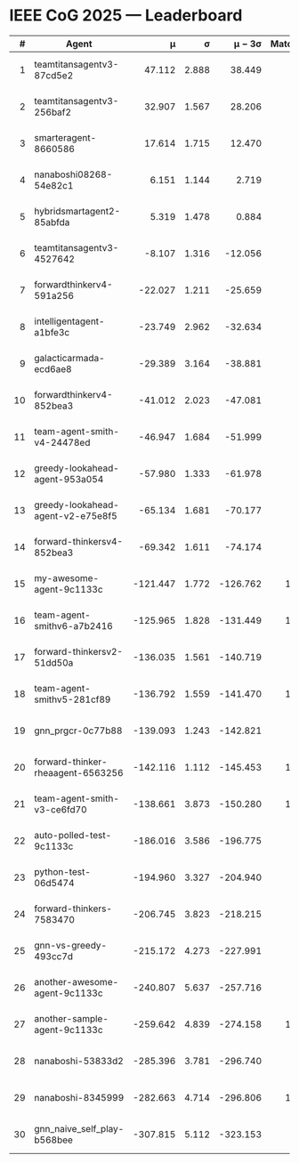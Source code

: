 # IEEE CoG 2025 — Leaderboard

| # | Agent | μ | σ | μ − 3σ | Matches | Updated |
|---:|---|---:|---:|---:|---:|---|
| 1 | teamtitansagentv3-87cd5e2 | 47.112 | 2.888 | 38.449 | 880 | 2025-08-27 01:40 |
| 2 | teamtitansagentv3-256baf2 | 32.907 | 1.567 | 28.206 | 940 | 2025-08-27 01:40 |
| 3 | smarteragent-8660586 | 17.614 | 1.715 | 12.470 | 687 | 2025-08-27 01:40 |
| 4 | nanaboshi08268-54e82c1 | 6.151 | 1.144 | 2.719 | 820 | 2025-08-27 01:40 |
| 5 | hybridsmartagent2-85abfda | 5.319 | 1.478 | 0.884 | 669 | 2025-08-27 01:40 |
| 6 | teamtitansagentv3-4527642 | -8.107 | 1.316 | -12.056 | 820 | 2025-08-27 01:40 |
| 7 | forwardthinkerv4-591a256 | -22.027 | 1.211 | -25.659 | 774 | 2025-08-27 01:40 |
| 8 | intelligentagent-a1bfe3c | -23.749 | 2.962 | -32.634 | 822 | 2025-08-27 01:40 |
| 9 | galacticarmada-ecd6ae8 | -29.389 | 3.164 | -38.881 | 960 | 2025-08-27 01:40 |
| 10 | forwardthinkerv4-852bea3 | -41.012 | 2.023 | -47.081 | 649 | 2025-08-27 01:40 |
| 11 | team-agent-smith-v4-24478ed | -46.947 | 1.684 | -51.999 | 760 | 2025-08-27 01:40 |
| 12 | greedy-lookahead-agent-953a054 | -57.980 | 1.333 | -61.978 | 878 | 2025-08-27 01:40 |
| 13 | greedy-lookahead-agent-v2-e75e8f5 | -65.134 | 1.681 | -70.177 | 818 | 2025-08-27 01:40 |
| 14 | forward-thinkersv4-852bea3 | -69.342 | 1.611 | -74.174 | 827 | 2025-08-27 01:40 |
| 15 | my-awesome-agent-9c1133c | -121.447 | 1.772 | -126.762 | 1220 | 2025-08-27 01:40 |
| 16 | team-agent-smithv6-a7b2416 | -125.965 | 1.828 | -131.449 | 1080 | 2025-08-27 01:40 |
| 17 | forward-thinkersv2-51dd50a | -136.035 | 1.561 | -140.719 | 942 | 2025-08-27 01:40 |
| 18 | team-agent-smithv5-281cf89 | -136.792 | 1.559 | -141.470 | 1000 | 2025-08-27 01:40 |
| 19 | gnn_prgcr-0c77b88 | -139.093 | 1.243 | -142.821 | 760 | 2025-08-27 01:40 |
| 20 | forward-thinker-rheaagent-6563256 | -142.116 | 1.112 | -145.453 | 1022 | 2025-08-27 01:40 |
| 21 | team-agent-smith-v3-ce6fd70 | -138.661 | 3.873 | -150.280 | 1020 | 2025-08-27 01:40 |
| 22 | auto-polled-test-9c1133c | -186.016 | 3.586 | -196.775 | 620 | 2025-08-27 01:40 |
| 23 | python-test-06d5474 | -194.960 | 3.327 | -204.940 | 640 | 2025-08-27 01:40 |
| 24 | forward-thinkers-7583470 | -206.745 | 3.823 | -218.215 | 940 | 2025-08-27 01:40 |
| 25 | gnn-vs-greedy-493cc7d | -215.172 | 4.273 | -227.991 | 860 | 2025-08-27 01:40 |
| 26 | another-awesome-agent-9c1133c | -240.807 | 5.637 | -257.716 | 960 | 2025-08-27 01:40 |
| 27 | another-sample-agent-9c1133c | -259.642 | 4.839 | -274.158 | 1060 | 2025-08-27 01:40 |
| 28 | nanaboshi-53833d2 | -285.396 | 3.781 | -296.740 | 800 | 2025-08-27 01:40 |
| 29 | nanaboshi-8345999 | -282.663 | 4.714 | -296.806 | 1000 | 2025-08-27 01:40 |
| 30 | gnn_naive_self_play-b568bee | -307.815 | 5.112 | -323.153 | 740 | 2025-08-27 01:40 |
